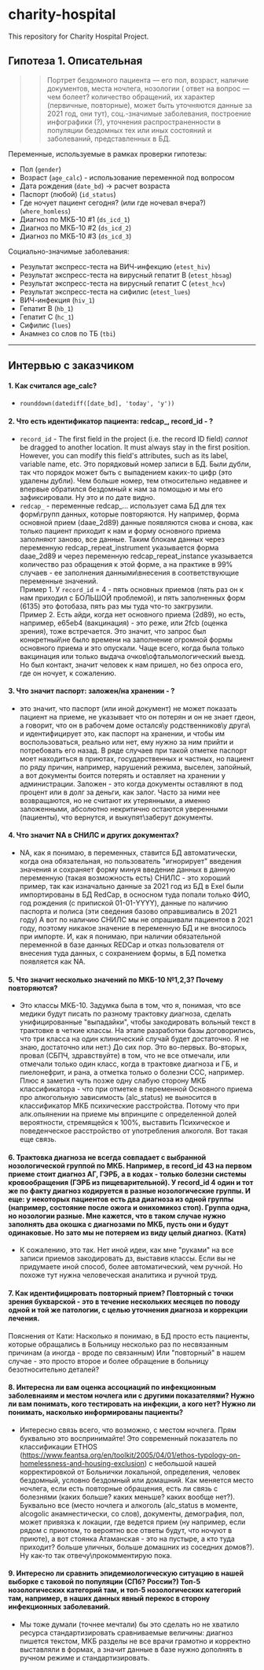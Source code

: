 # charity-hospital
This repository for Charity Hospital Project.

## Гипотеза 1. Описательная   
>> Портрет бездомного пациента — его пол, возраст, наличие документов, места ночлега, нозологии ( ответ на вопрос — чем болеет? количество обращений, их характер (первичные, повторные), может быть уточняются данные за 2021 год, они тут), соц.-значимые заболевания, построение инфографики (?), уточнения распространенности в популяции бездомных тех или иных состояний и заболеваний, представленных в БД.

Переменные, используемые в рамках проверки гипотезы:
- Пол (`gender`)
- Возраст (`age_calc`) - использование переменной под вопросом
- Дата рождения (`date_bd`) -> расчет возраста
- Паспорт (любой) (`id_status`)
- Где ночует пациент сегодня? (или где ночевал вчера?) (`where_homless`)
- Диагноз по МКБ-10 #1 (`ds_icd_1`)
- Диагноз по МКБ-10 #2 (`ds_icd_2`)
- Диагноз по МКБ-10 #3 (`ds_icd_3`)

Cоциально-значимые заболевания:
- Результат экспресс-теста на ВИЧ-инфекцию (`etest_hiv`)
- Результат экспресс-теста на вирусный гепатит В (`etest_hbsag`)
- Результат экспресс-теста на вирусный гепатит С (`etest_hcv`)
- Результат экспресс-теста на сифилис (`etest_lues`)
- ВИЧ-инфекция (`hiv_1`)
- Гепатит B (`hb_1`)
- Гепатит C (`hc_1`)
- Сифилис (`lues`)
- Анамнез со слов по ТБ (`tbi`)


----
## Интервью с заказчиком

#### 1. Как считался age_calc?
- `rounddown(datediff([date_bd], 'today', 'y'))`

#### 2. Что есть идентификатор пациента: redcap_, record_id - ?
- `record_id` - The first field in the project (i.e. the record ID field) *cannot* be dragged to another location. It must always stay in the first position. However, you can modify this field's attributes, such as its label, variable name, etc.
Это порядковый номер записи в БД. Были дубли, так что порядок может быть с выпадением каких-то цифр (это удалены дубли). Чем больше номер, тем относительно недавнее и впервые обратился бездомный к нам за помощью и мы его зафиксировали. Ну это и по дате видно.   
- `redcap_` - переменные redcap_... использует сама БД для тех форм\групп данных, которые повторяются. Ну например, форма основной прием (daae_2d89) данные появляются снова и снова, как только пациент приходит к нам и форму основного приема заполняют заново, все данные. Таким блокам данных через переменную redcap_repeat_instrument указывается форма daae_2d89 и через переменную redcap_repeat_instance указывается количество раз обращения к этой форме, а на практике в 99% случаев - ее заполнения данными\внесения в соответствующие переменные значений.    
Пример 1. У `record_id` = 4 - пять основных приемов (пять раз он к нам приходил с БОЛЬШОЙ проблемой), и пять заполненных форм (6135) это фотобаза, пять раз мы туда что-то закгрузили.   
Пример 2. Есть айди, когда нет основного приема (2d89), но есть, например, e65eb4 (вакцинация) - это реже, или 2fcb (оценка зрения), тоже встречается. Это значит, что запрос был конкретный\не было времени на заполнение огромной формы основного приема и это опускали. Чаще всего, когда была только вакцинация или только выдача очков\офтальмологический выезд. Но был контакт, значит человек к нам пришел, но без опроса его, где он ночует, к сожалению.


#### 3. Что значит паспорт: заложен/на хранении - ?
-  это значит, что паспорт (или иной документ) не может показать пациент на приеме, не указывает что он потерян и он не знает гдеон, а говорит, что он в рабочем доме остался\у родственников\у друга\ и идентифицирует это, как паспорт на хранении, и чтобы им воспользоваться, реально или нет, ему нужно за ним прийти и потребовать его назад. В ряде случаев при такой отметке паспорт моет находиться в приютах, государственных и частных, но пациент по ряду причин, например, нарушений режима, выселен, запойный, а вот документы боится потерять и оставляет на хранении у администрации. Заложен - это когда документы оставляют в под процент или в долг за деньги, как залог. Часто за ними нее возвращаются, но не считают их утерянными, а именно заложенными, абсолютно некритично остаются уверенными (пациенты), что вернутся, и выкупят\заберут документы.

#### 4. Что значит NA в СНИЛС и других документах?
- NA, как я понимаю, в переменных, ставится БД автоматически, когда она обязательная, но пользователь "игнорирует" введения значения и сохраняет форму минуя введение данных в данную переменную (такая возможность есть)
СНИЛС - это хороший пример, так как изначально данные за 2021 год из БД в Exel были импортированы в БД RedCap, в осносном туда попали только ФИО, год рождения (с припиской 01-01-YYYY), данные по наличию паспорта и полиса (эти сведения базово оправшивались в 2021 году) А вот по наличию СНИЛС мы не опрашивали пациентов в 2021 году, поэтому никакое значение в переменную БД и не вносилось при импорте. И, как я понимаю, при наличии обязательной переменной в базе данных REDCap и отказ пользователя от внесения туда данных, с сохранением формы, в БД пометка появляется как NA.

#### 5. Что значит несколько значений по МКБ-10 №1,2,3? Почему повторяются? 
- Это классы МКБ-10. 
Задумка была в том, что я, понимая, что все медики будут писать по разному трактовку диагноза, сделать унифицированные "выпадайки", чтобы закодировать вольный текст в трактовке в четкие классы. На этапе разработки базы договорились, что три класса на один клинический случай будет достаточно. Я не знаю, достаточно или нет:) До сих пор. Это во-первых. Во-вторых, провал (СБПЧ, здравствуйте) в том, что не все отмечали, или отмечали только один класс, когда в трактовке диагноза и ГБ, и пиелонефрит, и рана, а отметка только о болезни ССС, например. Плюс я заметил чуть позже одну слабую сторону МКБ классификатора - что при отметке в переменной Основного приема про алкогольную зависимость (alc_status) не выносится в классификатор МКБ психические расстройства. Потому что при алк.опьянении на приеме мы впринципе с определенной долей вероятности, стремящейся к 100%, выставить Психическое и поведенческое расстройство от употребления алкоголя. Вот такая еще связь.

#### 6. Трактовка диагноза не всегда совпадает с выбранной нозологической группой по МКБ. Например, в record_id 43 на первом приеме стоит диагноз АГ, ГЭРБ, а в кодах - только болезни системы кровообращения (ГЭРБ из пищеварительной). У record_id 4 один и тот же по факту диагноз кодируется в разные нозологические группы. И еще: у некоторых пациентов есть два диагноза из одной группы (например, состояние после ожога и онихомикоз стоп). Группа одна, но нозологии разные. Мне кажется, что в таком случае нужно заполнять два окошка с диагнозами по МКБ, пусть они и будут одинаковые. Но зато мы не потеряем из виду целый диагноз. (Катя)
- К сожалению, это так. Нет иной идеи, как  мне "руками" на все записи приемов закодировать дз, выставив классы. Если вы не придумаете иной способ, более автоматический, чем ручной. Но похоже тут нужна человеческая аналитика и ручной труд.

#### 7. Как идентифицировать повторный прием? Повторный с точки зрения букварской - это в течение нескольких месяцев по поводу одной и той же патологии, с целью уточнения диагноза и коррекции лечения.
Пояснения от Кати: Насколько я понимаю, в БД просто есть пациенты, которые обращались в Больницу несколько раз по несвязанным причинам (а иногда - вроде по связанным)
Или "повторный" в нашем случае - это просто второе и более обращение в больницу безотносительно деталей?

#### 8. Интересна ли вам оценка ассоциаций по инфекционным заболевнаиям и местом ночлега или с другими показателями? Нужно ли вам понимать, кого тестировать на инфекции, а кого нет? Нужно ли понимать, насколько информированы пациенты?
- Интересно связь всего, что возможно, с местом ночлега. Прям буквально это воспринимайте! Это современный показатель по классификации ETHOS (https://www.feantsa.org/en/toolkit/2005/04/01/ethos-typology-on-homelessness-and-housing-exclusion) с небольшой нашей корректировкой от Больнички локальной, определения, человек бездомный, условно бездомный или домашний.  Как меняется место ночлега, если есть повторные обращения, есть ли связь с болезнями (каких больше? каких меньше? каких вообще нет?). Буквально все (место ночлега и алкоголь (alc_status в моменте, alcogolic анамнестически, со слов), документы, демография, пол, может привязка к локации, где ведется прием (ну например, если рядом с приютом, то вероятно все ответы будут, что ночуют в приюте), а вот стоянка Атаманская - это на пустыре, а кто туда приходит? больше уличных, больше домашних из соседних домов?). Ну как-то так отвечу\прокомментирую пока.

#### 9. Интересно ли сравнить эпидемиологическую ситуацию в нашей выборке с таковой по популяции (СПб? России?) Топ-5 нозологических категорий там, и топ-5 нозологических категорий там, например, в наших данных явный перекос в сторону инфекционных заболеваний.
- Мы тоже думали (точнее мечтали) бы это сделать но не хватило ресурса стандартизировать сравниваемые величины: диагноз пишется текстом, МКБ разделы не все врачи грамотно и корректно выставляли в формах, а значит данные в базе нужно дополнять в ручном режиме и стандартизировать.
